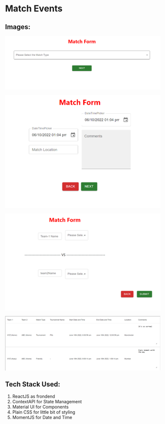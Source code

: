 # Match Events

## Images:

![](./assets/Image1.png)

![](./assets/Image2.png)

![](./assets/Image3.png)

![](./assets/Image4.png)

## Tech Stack Used:

1. ReactJS as frondend
2. ContextAPI for State Management
3. Material UI for Components
4. Plain CSS for little bit of styling
5. MomentJS for Date and Time
